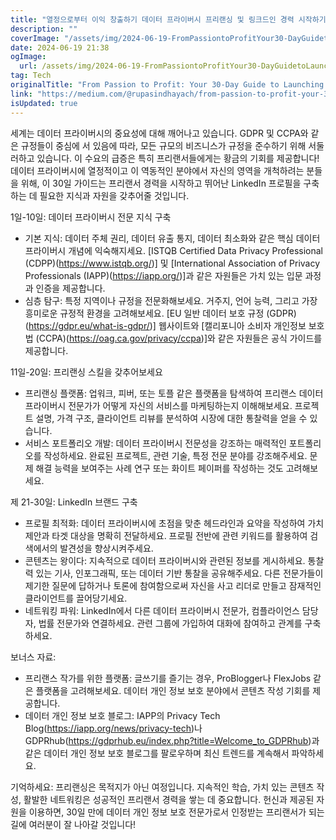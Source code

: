 ```yaml
---
title: "열정으로부터 이익 창출하기 데이터 프라이버시 프리랜싱 및 링크드인 경력 시작하기를 위한 30일 가이드"
description: ""
coverImage: "/assets/img/2024-06-19-FromPassiontoProfitYour30-DayGuidetoLaunchingaDataPrivacyFreelancingLinkedInCareer_0.png"
date: 2024-06-19 21:38
ogImage: 
  url: /assets/img/2024-06-19-FromPassiontoProfitYour30-DayGuidetoLaunchingaDataPrivacyFreelancingLinkedInCareer_0.png
tag: Tech
originalTitle: "From Passion to Profit: Your 30-Day Guide to Launching a Data Privacy Freelancing , LinkedIn Career"
link: "https://medium.com/@rupasindhayach/from-passion-to-profit-your-30-day-guide-to-launching-a-data-privacy-freelancing-linkedin-career-05e5818c6780"
isUpdated: true
---
```






세계는 데이터 프라이버시의 중요성에 대해 깨어나고 있습니다. GDPR 및 CCPA와 같은 규정들이 중심에 서 있음에 따라, 모든 규모의 비즈니스가 규정을 준수하기 위해 서둘러하고 있습니다. 이 수요의 급증은 특히 프리랜서들에게는 황금의 기회를 제공합니다! 데이터 프라이버시에 열정적이고 이 역동적인 분야에서 자신의 영역을 개척하려는 분들을 위해, 이 30일 가이드는 프리랜서 경력을 시작하고 뛰어난 LinkedIn 프로필을 구축하는 데 필요한 지식과 자원을 갖추어줄 것입니다.

1일-10일: 데이터 프라이버시 전문 지식 구축

- 기본 지식: 데이터 주체 권리, 데이터 유출 통지, 데이터 최소화와 같은 핵심 데이터 프라이버시 개념에 익숙해지세요. [ISTQB Certified Data Privacy Professional (CDPP)(https://www.istqb.org/)] 및 [International Association of Privacy Professionals (IAPP)(https://iapp.org/)]과 같은 자원들은 가치 있는 입문 과정과 인증을 제공합니다.
- 심층 탐구: 특정 지역이나 규정을 전문화해보세요. 거주지, 언어 능력, 그리고 가장 흥미로운 규정적 환경을 고려해보세요. [EU 일반 데이터 보호 규정 (GDPR)(https://gdpr.eu/what-is-gdpr/)] 웹사이트와 [캘리포니아 소비자 개인정보 보호법 (CCPA)(https://oag.ca.gov/privacy/ccpa)]와 같은 자원들은 공식 가이드를 제공합니다.

11일-20일: 프리랜싱 스킬을 갖추어보세요

<div class="content-ad"></div>

- 프리랜싱 플랫폼: 업워크, 피버, 또는 토플 같은 플랫폼을 탐색하여 프리랜스 데이터 프라이버시 전문가가 어떻게 자신의 서비스를 마케팅하는지 이해해보세요. 프로젝트 설명, 가격 구조, 클라이언트 리뷰를 분석하여 시장에 대한 통찰력을 얻을 수 있습니다.
- 서비스 포트폴리오 개발: 데이터 프라이버시 전문성을 강조하는 매력적인 포트폴리오를 작성하세요. 완료된 프로젝트, 관련 기술, 특정 전문 분야를 강조해주세요. 문제 해결 능력을 보여주는 사례 연구 또는 화이트 페이퍼를 작성하는 것도 고려해보세요.

제 21-30일: LinkedIn 브랜드 구축

- 프로필 최적화: 데이터 프라이버시에 초점을 맞춘 헤드라인과 요약을 작성하여 가치 제안과 타겟 대상을 명확히 전달하세요. 프로필 전반에 관련 키워드를 활용하여 검색에서의 발견성을 향상시켜주세요.
- 콘텐츠는 왕이다: 지속적으로 데이터 프라이버시와 관련된 정보를 게시하세요. 통찰력 있는 기사, 인포그래픽, 또는 데이터 기반 통찰을 공유해주세요. 다른 전문가들이 제기한 질문에 답하거나 토론에 참여함으로써 자신을 사고 리더로 만들고 잠재적인 클라이언트를 끌어당기세요.
- 네트워킹 파워: LinkedIn에서 다른 데이터 프라이버시 전문가, 컴플라이언스 담당자, 법률 전문가와 연결하세요. 관련 그룹에 가입하여 대화에 참여하고 관계를 구축하세요. 

보너스 자료:

<div class="content-ad"></div>

- 프리랜스 작가를 위한 플랫폼: 글쓰기를 즐기는 경우, ProBlogger나 FlexJobs 같은 플랫폼을 고려해보세요. 데이터 개인 정보 보호 분야에서 콘텐츠 작성 기회를 제공합니다.
- 데이터 개인 정보 보호 블로그: IAPP의 Privacy Tech Blog(https://iapp.org/news/privacy-tech)나 GDPRhub(https://gdprhub.eu/index.php?title=Welcome_to_GDPRhub)과 같은 데이터 개인 정보 보호 블로그를 팔로우하며 최신 트렌드를 계속해서 파악하세요.

기억하세요:
프리랜싱은 목적지가 아닌 여정입니다. 지속적인 학습, 가치 있는 콘텐츠 작성, 활발한 네트워킹은 성공적인 프리랜서 경력을 쌓는 데 중요합니다. 헌신과 제공된 자원을 이용하면, 30일 만에 데이터 개인 정보 보호 전문가로서 인정받는 프리랜서가 되는 길에 여러분이 잘 나아갈 것입니다!